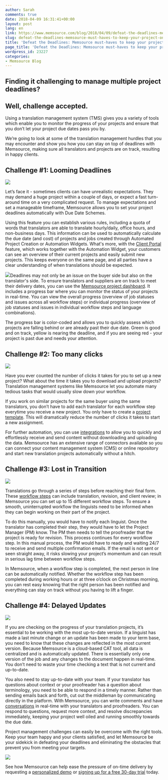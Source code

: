 ```yaml
---
author: Sarah
comments: true
date: 2018-04-09 16:31:41+00:00
layout: post
lang: en
link: https://www.memsource.com/blog/2018/04/09/defeat-the-deadlines-memsource-must-haves-to-keep-your-project-on-track/
slug: defeat-the-deadlines-memsource-must-haves-to-keep-your-project-on-track
title: 'Defeat the Deadlines: Memsource must-haves to keep your project on track'
page_title: 'Defeat the Deadlines: Memsource must-haves to keep your project on track'
wordpress_id: 23227
categories:
- Memsource Blog
---
```


## Finding it challenging to manage multiple project deadlines?




## Well, challenge accepted.




<!-- more -->

Using a translation management system (TMS) gives you a variety of tools which enable you to monitor the progress of your projects and ensure that you don’t let your project due dates pass you by.



We’re going to look at some of the translation management hurdles that you may encounter and show you how you can stay on top of deadlines with Memsource, making sure all translators and projects are on track, resulting in happy clients.




## Challenge #1: Looming Deadlines


![](https://www.memsource.com/wp-content/uploads/2018/04/3-1024x512.png)



Let’s face it - sometimes clients can have unrealistic expectations. They may demand a huge project within a couple of days, or expect a fast turn-around time on a very complicated request. To manage expectations and set a manageable timeframe, Memsource allows you to set your project deadlines automatically with Due Date Schemes.



Using this feature you can establish various rules, including a quota of words that translators are able to translate hourly/daily, office hours, and non-business days. This information can be used to automatically calculate the due date (and cost) of projects and jobs created through Automated Project Creation or Automation Widgets. What's more, with the [Client Portal](https://www.memsource.com/blog/2017/03/16/client-portals-a-new-customer-focused-solution/) feature, which works together with the Automation Widget, your customers can see an overview of their current projects and easily submit new projects. This keeps everyone on the same page, and all parties have a clear understanding of when translations should be expected.



[![](https://www.memsource.com/wp-content/uploads/2017/08/Macbook-NewUI-HD-300x220.png)](https://www.memsource.com/wp-content/uploads/2017/08/Macbook-NewUI-HD.png)Deadlines may not only be an issue on the buyer side but also on the translator's side. To ensure translators and suppliers are on track to meet their delivery dates, you can use the [Memsource project dashboard](https://help.memsource.com/hc/en-us/articles/115003483732-Understanding-Memsource-Project-Dashboards). It includes a progress bar where you can monitor the status of your projects in real-time. You can view the overall progress (overview of job statuses and issues across all workflow steps) or individual progress (overview of job statuses and issues in individual workflow steps and language combinations).



The progress bar is color-coded and allows you to quickly assess which projects are falling behind or are already past their due date. Green is good and on track, yellow is nearing the deadline, and if you are seeing red - your project is past due and needs your attention.




## Challenge #2: Too many clicks


![](https://www.memsource.com/wp-content/uploads/2018/04/4-1024x512.png)



Have you ever counted the number of clicks it takes for you to set up a new project? What about the time it takes you to download and upload projects? Translation management systems like Memsource let you automate many tedious tasks that would usually slow down your workflow.



If you work on similar projects for the same buyer using the same translators, you don’t have to add each translator for each workflow step everytime you receive a new project. You only have to create a [project template](https://help.memsource.com/hc/en-us/articles/115003483952-Project-Templates). This will dramatically reduce the number of clicks it takes to start a new assignment.



For further automation, you can use [integrations](https://www.memsource.com/integrations/) to allow you to quickly and effortlessly receive and send content without downloading and uploading the data. Memsource has an extensive range of connectors available so you can connect your content management system (CMS) or online repository and start new translation projects automatically without a hitch.




## Challenge #3: Lost in Transition


![](https://www.memsource.com/wp-content/uploads/2018/04/5-1024x512.png)



Translations go through a series of steps before reaching their final form. These [workflow steps](https://help.memsource.com/hc/en-us/articles/115003484032-Workflow) can include translation, revision, and client review; in Memsource you can set up to 15 different workflow steps. To ensure a smooth, uninterrupted workflow the linguists need to be informed when they can begin working on their part of the project.



To do this manually, you would have to notify each linguist. Once the translator has completed their step, they would have to let the Project Manager (PM) know. The PM then needs to tell the proofreader that the project is ready for revision. This process continues for every workflow step. In this manual process, the PM would have to ready and waiting 24/7 to receive and send multiple confirmation emails. If the email is not sent or seen straight away, it risks slowing your project’s momentum and can result in serious lag time between workflow steps.



In Memsource, when a workflow step is completed, the next person in line can be automatically notified. Whether the workflow step has been completed during working hours or at three o’clock on Christmas morning, you can rest easy knowing that the right person has been notified and everything can stay on track without you having to lift a finger.




## Challenge #4: Delayed Updates


[![](https://www.memsource.com/wp-content/uploads/2018/04/2-1024x512.png)](https://www.memsource.com/wp-content/uploads/2018/04/updating.jpg)



If you are checking on the progress of your translation projects, it’s essential to be working with the most up-to-date version. If a linguist has made a last minute change or an update has been made to your term base, you need to know that these changes are reflected in the most current version. Because Memsource is a cloud-based CAT tool, all data is centralized and is automatically updated. There is essentially only one version of the job and any changes to the document happen in real-time. You don’t need to waste your time checking a text that is not current and up-to-date.



You also need to stay up-to-date with your team. If your translator has questions about context or your proofreader has a question about terminology, you need to be able to respond in a timely manner. Rather than sending emails back and forth, cut out the middleman by communicating directly in the platform. With Memsource, you can write comments and have [conversations](https://help.memsource.com/hc/en-us/articles/115003462171-Conversations-in-Memsource-Editors) in real-time with your translators and proofreaders. You can respond to questions, request more context, and resolve discrepancies immediately, keeping your project well oiled and running smoothly towards the due date.



Project management challenges can easily be overcome with the right tools. Keep your team happy and your clients satisfied, and let Memsource be your sidekick in defeating your deadlines and eliminating the obstacles that prevent you from meeting your targets.



[![](https://www.memsource.com/wp-content/uploads/2018/04/Ready-to-stop-stressing-about-deadlines_-Request-a-demo.-1024x215.png)](https://www.memsource.com/pricing2/)



See how Memsource can help ease the pressure of on-time delivery by requesting a [personalized demo](https://www.memsource.com/demo/) or [signing up for a free 30-day trial](https://cloud.memsource.com/web/organization/signup?e=ULTIMATE) today.
